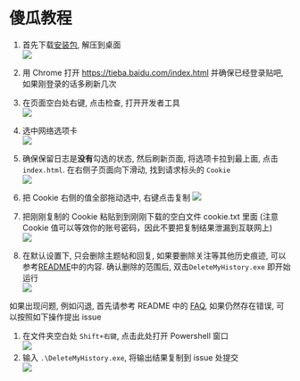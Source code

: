 # 傻瓜教程

1. 首先下载[安装包][1], 解压到桌面  
![](https://s2.loli.net/2022/06/11/rDXR9SOigWLYotd.png)

2. 用 Chrome 打开 https://tieba.baidu.com/index.html 并确保已经登录贴吧, 如果刚登录的话多刷新几次

3. 在页面空白处右键, 点击检查, 打开开发者工具  
![](https://s2.loli.net/2022/06/11/Blew1ks2hd84FIu.png)

4. 选中网络选项卡  
![](https://s2.loli.net/2022/06/11/zK38beVXlgjvnDH.png)

5. 确保保留日志是**没有**勾选的状态, 然后刷新页面, 将选项卡拉到最上面, 点击 `index.html`. 在右侧子页面向下滑动, 找到请求标头的 `Cookie`  
![](https://s2.loli.net/2024/03/16/YXPM8R5nGUkcvzH.png)

6. 把 Cookie 右侧的值全部拖动选中, 右键点击复制
![](https://s2.loli.net/2024/03/16/8KEjq4OeWHdsITA.png)

7. 把刚刚复制的 Cookie 粘贴到到刚刚下载的空白文件 cookie.txt 里面 (注意 Cookie 值可以等效你的账号密码，因此不要把复制结果泄漏到互联网上)  
![](https://s2.loli.net/2022/06/11/WaGfiVcnIU7ZgRX.png)

8. 在默认设置下, 只会删除主题帖和回复, 如果要删除关注等其他历史痕迹, 可以参考[README][3]中的内容. 确认删除的范围后, 双击`DeleteMyHistory.exe` 即开始运行  
![](https://s2.loli.net/2022/08/11/PRi5WMqVkw9FvmY.png)

如果出现问题, 例如闪退, 首先请参考 README 中的 [FAQ][2], 如果仍然存在错误, 可以按照如下操作提出 issue  
1. 在文件夹空白处 `Shift+右键`, 点击此处打开 Powershell 窗口  
![](https://s2.loli.net/2022/06/11/I5e4QfZqSpVG6al.png)
2. 输入 `.\DeleteMyHistory.exe`, 将输出结果复制到 issue 处提交  
![](https://s2.loli.net/2022/06/11/Yz46ucXUxLFV8Wk.png)

[1]: https://github.com/rmb122/delete-my-history-in-tieba/releases/download/v1.1.1/delete-my-history-in-tieba-v1.1.1.zip
[2]: https://github.com/rmb122/delete-my-history-in-tieba#FAQ
[3]: https://github.com/rmb122/delete-my-history-in-tieba?tab=readme-ov-file#configtoml
